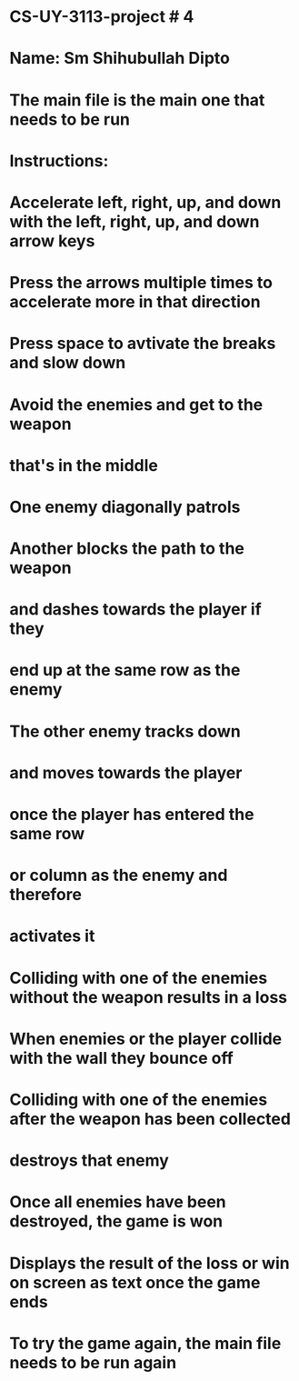 # CS-UY-3113-project # 4
# Name: Sm Shihubullah Dipto
# The main file is the main one that needs to be run
# Instructions:
# Accelerate left, right, up, and down with the left, right, up, and down arrow keys
# Press the arrows multiple times to accelerate more in that direction
# Press space to avtivate the breaks and slow down
# Avoid the enemies and get to the weapon
# that's in the middle
# One enemy diagonally patrols
# Another blocks the path to the weapon
# and dashes towards the player if they
# end up at the same row as the enemy
# The other enemy tracks down
# and moves towards the player
# once the player has entered the same row
# or column as the enemy and therefore
# activates it
# Colliding with one of the enemies without the weapon results in a loss
# When enemies or the player collide with the wall they bounce off
# Colliding with one of the enemies after the weapon has been collected
# destroys that enemy
# Once all enemies have been destroyed, the game is won
# Displays the result of the loss or win on screen as text once the game ends
# To try the game again, the main file needs to be run again

